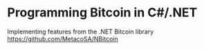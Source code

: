 # Programming Bitcoin in C#/.NET
Implementing features from the .NET Bitcoin library https://github.com/MetacoSA/NBitcoin
